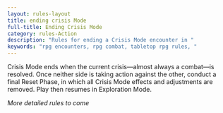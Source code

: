 ```yaml
---
layout: rules-layout
title: ending crisis Mode
full-title: Ending Crisis Mode
category: rules-Action
description: "Rules for ending a Crisis Mode encounter in "
keywords: "rpg encounters, rpg combat, tabletop rpg rules, "
---
```


Crisis Mode ends when the current crisis&mdash;almost always a combat&mdash;is resolved. Once neither side is taking action against the other, conduct a final Reset Phase, in which all Crisis Mode effects and adjustments are removed. Play then resumes in Exploration Mode.

_More detailed rules to come_
